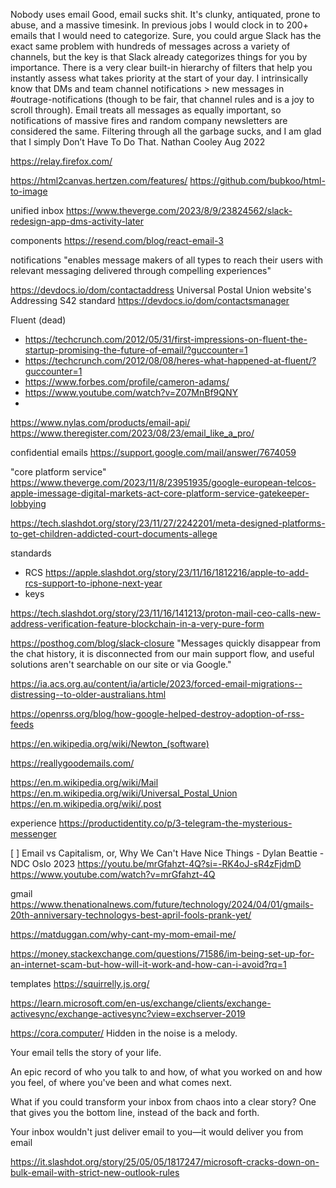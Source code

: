

Nobody uses email
Good, email sucks shit. It's clunky, antiquated, prone to abuse, and a massive timesink. In previous jobs I would clock in to 200+ emails that I would need to categorize. Sure, you could argue Slack has the exact same problem with hundreds of messages across a variety of channels, but the key is that Slack already categorizes things for you by importance. There is a very clear built-in hierarchy of filters that help you instantly assess what takes priority at the start of your day. I intrinsically know that DMs and team channel notifications > new messages in #outrage-notifications (though to be fair, that channel rules and is a joy to scroll through). Email treats all messages as equally important, so notifications of massive fires and random company newsletters are considered the same. Filtering through all the garbage sucks, and I am glad that I simply Don’t Have To Do That.
Nathan Cooley Aug 2022


https://relay.firefox.com/

https://html2canvas.hertzen.com/features/
https://github.com/bubkoo/html-to-image

unified inbox https://www.theverge.com/2023/8/9/23824562/slack-redesign-app-dms-activity-later


components https://resend.com/blog/react-email-3

notifications "enables message makers of all types to reach their users with relevant messaging delivered through compelling experiences"

https://devdocs.io/dom/contactaddress
Universal Postal Union website's Addressing S42 standard
https://devdocs.io/dom/contactsmanager

Fluent (dead)
- https://techcrunch.com/2012/05/31/first-impressions-on-fluent-the-startup-promising-the-future-of-email/?guccounter=1
- https://techcrunch.com/2012/08/08/heres-what-happened-at-fluent/?guccounter=1
- https://www.forbes.com/profile/cameron-adams/
- https://www.youtube.com/watch?v=Z07MnBf9QNY
-

https://www.nylas.com/products/email-api/
https://www.theregister.com/2023/08/23/email_like_a_pro/

confidential emails https://support.google.com/mail/answer/7674059

"core platform service"
https://www.theverge.com/2023/11/8/23951935/google-european-telcos-apple-imessage-digital-markets-act-core-platform-service-gatekeeper-lobbying

https://tech.slashdot.org/story/23/11/27/2242201/meta-designed-platforms-to-get-children-addicted-court-documents-allege

standards
- RCS https://apple.slashdot.org/story/23/11/16/1812216/apple-to-add-rcs-support-to-iphone-next-year
- keys

https://tech.slashdot.org/story/23/11/16/141213/proton-mail-ceo-calls-new-address-verification-feature-blockchain-in-a-very-pure-form


https://posthog.com/blog/slack-closure "Messages quickly disappear from the chat history, it is disconnected from our main support flow, and useful solutions aren't searchable on our site or via Google."


https://ia.acs.org.au/content/ia/article/2023/forced-email-migrations--distressing--to-older-australians.html


https://openrss.org/blog/how-google-helped-destroy-adoption-of-rss-feeds


https://en.wikipedia.org/wiki/Newton_(software)

https://reallygoodemails.com/

https://en.m.wikipedia.org/wiki/Mail
https://en.m.wikipedia.org/wiki/Universal_Postal_Union
https://en.m.wikipedia.org/wiki/.post

experience https://productidentity.co/p/3-telegram-the-mysterious-messenger


[ ] Email vs Capitalism, or, Why We Can't Have Nice Things - Dylan Beattie - NDC Oslo 2023 https://youtu.be/mrGfahzt-4Q?si=-RK4oJ-sR4zFjdmD
https://www.youtube.com/watch?v=mrGfahzt-4Q

gmail https://www.thenationalnews.com/future/technology/2024/04/01/gmails-20th-anniversary-technologys-best-april-fools-prank-yet/

https://matduggan.com/why-cant-my-mom-email-me/


https://money.stackexchange.com/questions/71586/im-being-set-up-for-an-internet-scam-but-how-will-it-work-and-how-can-i-avoid?rq=1


templates https://squirrelly.js.org/

https://learn.microsoft.com/en-us/exchange/clients/exchange-activesync/exchange-activesync?view=exchserver-2019

https://cora.computer/
Hidden in the noise is a melody.

Your email tells the story of your life.

An epic record of who you talk to and how, of what you worked on and how you feel, of where you've been and what comes next.

What if you could transform your inbox from chaos into a clear story? One that gives you the bottom line, instead of the back and forth.

Your inbox wouldn't just deliver email to you—it would deliver you from email

https://it.slashdot.org/story/25/05/05/1817247/microsoft-cracks-down-on-bulk-email-with-strict-new-outlook-rules
